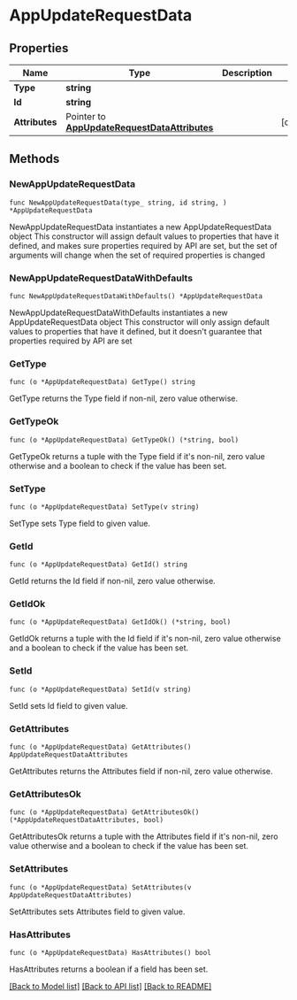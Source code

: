 # AppUpdateRequestData

## Properties

Name | Type | Description | Notes
------------ | ------------- | ------------- | -------------
**Type** | **string** |  | 
**Id** | **string** |  | 
**Attributes** | Pointer to [**AppUpdateRequestDataAttributes**](AppUpdateRequestDataAttributes.md) |  | [optional] 

## Methods

### NewAppUpdateRequestData

`func NewAppUpdateRequestData(type_ string, id string, ) *AppUpdateRequestData`

NewAppUpdateRequestData instantiates a new AppUpdateRequestData object
This constructor will assign default values to properties that have it defined,
and makes sure properties required by API are set, but the set of arguments
will change when the set of required properties is changed

### NewAppUpdateRequestDataWithDefaults

`func NewAppUpdateRequestDataWithDefaults() *AppUpdateRequestData`

NewAppUpdateRequestDataWithDefaults instantiates a new AppUpdateRequestData object
This constructor will only assign default values to properties that have it defined,
but it doesn't guarantee that properties required by API are set

### GetType

`func (o *AppUpdateRequestData) GetType() string`

GetType returns the Type field if non-nil, zero value otherwise.

### GetTypeOk

`func (o *AppUpdateRequestData) GetTypeOk() (*string, bool)`

GetTypeOk returns a tuple with the Type field if it's non-nil, zero value otherwise
and a boolean to check if the value has been set.

### SetType

`func (o *AppUpdateRequestData) SetType(v string)`

SetType sets Type field to given value.


### GetId

`func (o *AppUpdateRequestData) GetId() string`

GetId returns the Id field if non-nil, zero value otherwise.

### GetIdOk

`func (o *AppUpdateRequestData) GetIdOk() (*string, bool)`

GetIdOk returns a tuple with the Id field if it's non-nil, zero value otherwise
and a boolean to check if the value has been set.

### SetId

`func (o *AppUpdateRequestData) SetId(v string)`

SetId sets Id field to given value.


### GetAttributes

`func (o *AppUpdateRequestData) GetAttributes() AppUpdateRequestDataAttributes`

GetAttributes returns the Attributes field if non-nil, zero value otherwise.

### GetAttributesOk

`func (o *AppUpdateRequestData) GetAttributesOk() (*AppUpdateRequestDataAttributes, bool)`

GetAttributesOk returns a tuple with the Attributes field if it's non-nil, zero value otherwise
and a boolean to check if the value has been set.

### SetAttributes

`func (o *AppUpdateRequestData) SetAttributes(v AppUpdateRequestDataAttributes)`

SetAttributes sets Attributes field to given value.

### HasAttributes

`func (o *AppUpdateRequestData) HasAttributes() bool`

HasAttributes returns a boolean if a field has been set.


[[Back to Model list]](../README.md#documentation-for-models) [[Back to API list]](../README.md#documentation-for-api-endpoints) [[Back to README]](../README.md)


